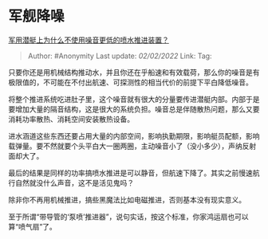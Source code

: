 # 军舰降噪
[军用潜艇上为什么不使用噪音更低的喷水推进装置？](https://www.zhihu.com/question/323697860/answer/689867951)

> Author: #Anonymity 
> Last update: *02/02/2022* 
> Link:
> Tag: 

只要你还是用机械结构推动水，并且你还在乎船速和有效载荷，那么你的噪音是有极限值的，不可能在不付出航速、可探测性的相当代价的前提下平白降低噪音。

将整个推进系统吃进肚子里，这个噪音就有很大的分量要传进潜艇内部。内部于是要增加大量的隔音结构，这是很大的系统负担。噪音总是伴随散热问题，那么又要消耗功率散热、消耗空间安装散热设备。

进水涵道这些东西还要占用大量的内部空间，影响执勤期限，影响艇员配额，影响载弹量。要不然就要个头平白大一圈两圈，主动噪音小了（没小多少），声纳反射面却大了。

最后的结果是同样的功率搞喷水推进是可以静音，但航速下降了。其实之前慢速航行自然就没什么声音，这不是活见鬼吗？

除非你不再用机械推进，搞些黑魔法比如电磁推进，否则基本没有现实意义。

至于所谓“带导管的‘泵喷’推进器”，说句实话，按这个标准，你家鸿运扇也可以算“喷气扇”了。